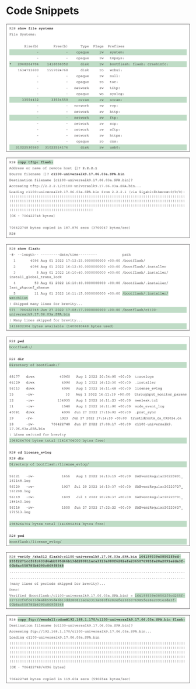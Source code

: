 # Code Snippets

[![Images](images/vol2_f0377-01.jpg)](vol2_ch17.xhtml#f0377-01a)

[![Images](images/vol2_f0378-01.jpg)](vol2_ch17.xhtml#f0378-01a)

[![Images](images/vol2_f0380-01.jpg)](vol2_ch17.xhtml#f0380-01a)

[![Images](images/vol2_f0380-02.jpg)](vol2_ch17.xhtml#f0380-02a)

[![Images](images/vol2_f0382-01.jpg)](vol2_ch17.xhtml#f0382-01a)

[![Images](images/vol2_f0383-01.jpg)](vol2_ch17.xhtml#f0383-01a)